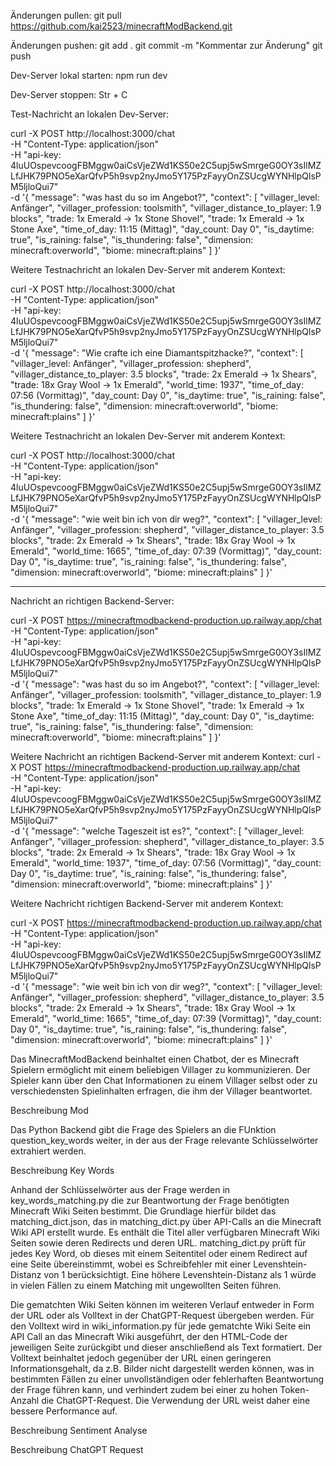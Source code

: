 Änderungen pullen:
git pull https://github.com/kai2523/minecraftModBackend.git

Änderungen pushen:
git add . 
git commit -m "Kommentar zur Änderung"
git push

Dev-Server lokal starten:
npm run dev

Dev-Server stoppen:
Str + C

Test-Nachricht an lokalen Dev-Server:

curl -X POST http://localhost:3000/chat \
  -H "Content-Type: application/json" \
  -H "api-key: 4luUOspevcoogFBMggw0aiCsVjeZWd1KS50e2C5upj5wSmrgeG0OY3sIlMZLfJHK79PNO5eXarQfvP5h9svp2nyJmo5Y175PzFayyOnZSUcgWYNHlpQlsPM5ljloQui7" \
  -d '{ 
        "message": "was hast du so im Angebot?", 
        "context": [
          "villager_level: Anfänger",
          "villager_profession: toolsmith",
          "villager_distance_to_player: 1.9 blocks",
          "trade: 1x Emerald → 1x Stone Shovel",
          "trade: 1x Emerald → 1x Stone Axe",
          "time_of_day: 11:15 (Mittag)",
          "day_count: Day 0",
          "is_daytime: true",
          "is_raining: false",
          "is_thundering: false",
          "dimension: minecraft:overworld",
          "biome: minecraft:plains"
        ]
     }'



Weitere Testnachricht an lokalen Dev-Server mit anderem Kontext:

curl -X POST http://localhost:3000/chat \
  -H "Content-Type: application/json" \
  -H "api-key: 4luUOspevcoogFBMggw0aiCsVjeZWd1KS50e2C5upj5wSmrgeG0OY3sIlMZLfJHK79PNO5eXarQfvP5h9svp2nyJmo5Y175PzFayyOnZSUcgWYNHlpQlsPM5ljloQui7" \
  -d '{
    "message": "Wie crafte ich eine Diamantspitzhacke?",
    "context": [
      "villager_level: Anfänger",
      "villager_profession: shepherd",
      "villager_distance_to_player: 3.5 blocks",
      "trade: 2x Emerald → 1x Shears",
      "trade: 18x Gray Wool → 1x Emerald",
      "world_time: 1937",
      "time_of_day: 07:56 (Vormittag)",
      "day_count: Day 0",
      "is_daytime: true",
      "is_raining: false",
      "is_thundering: false",
      "dimension: minecraft:overworld",
      "biome: minecraft:plains"
    ]
  }'


Weitere Testnachricht an lokalen Dev-Server mit anderem Kontext:

curl -X POST http://localhost:3000/chat \
  -H "Content-Type: application/json" \
  -H "api-key: 4luUOspevcoogFBMggw0aiCsVjeZWd1KS50e2C5upj5wSmrgeG0OY3sIlMZLfJHK79PNO5eXarQfvP5h9svp2nyJmo5Y175PzFayyOnZSUcgWYNHlpQlsPM5ljloQui7" \
  -d '{
    "message": "wie weit bin ich von dir weg?",
    "context": [
      "villager_level: Anfänger",
      "villager_profession: shepherd",
      "villager_distance_to_player: 3.5 blocks",
      "trade: 2x Emerald → 1x Shears",
      "trade: 18x Gray Wool → 1x Emerald",
      "world_time: 1665",
      "time_of_day: 07:39 (Vormittag)",
      "day_count: Day 0",
      "is_daytime: true",
      "is_raining: false",
      "is_thundering: false",
      "dimension: minecraft:overworld",
      "biome: minecraft:plains"
    ]
  }'


----------------------------------------------------------------

Nachricht an richtigen Backend-Server:

curl -X POST https://minecraftmodbackend-production.up.railway.app/chat \
  -H "Content-Type: application/json" \
  -H "api-key: 4luUOspevcoogFBMggw0aiCsVjeZWd1KS50e2C5upj5wSmrgeG0OY3sIlMZLfJHK79PNO5eXarQfvP5h9svp2nyJmo5Y175PzFayyOnZSUcgWYNHlpQlsPM5ljloQui7" \
  -d '{
    "message": "was hast du so im Angebot?",
    "context": [
      "villager_level: Anfänger",
      "villager_profession: toolsmith",
      "villager_distance_to_player: 1.9 blocks",
      "trade: 1x Emerald → 1x Stone Shovel",
      "trade: 1x Emerald → 1x Stone Axe",
      "time_of_day: 11:15 (Mittag)",
      "day_count: Day 0",
      "is_daytime: true",
      "is_raining: false",
      "is_thundering: false",
      "dimension: minecraft:overworld",
      "biome: minecraft:plains"
    ]
  }'


Weitere Nachricht an richtigen Backend-Server mit anderem Kontext:
curl -X POST https://minecraftmodbackend-production.up.railway.app/chat \
  -H "Content-Type: application/json" \
  -H "api-key: 4luUOspevcoogFBMggw0aiCsVjeZWd1KS50e2C5upj5wSmrgeG0OY3sIlMZLfJHK79PNO5eXarQfvP5h9svp2nyJmo5Y175PzFayyOnZSUcgWYNHlpQlsPM5ljloQui7" \
  -d '{
    "message": "welche Tageszeit ist es?",
    "context": [
      "villager_level: Anfänger",
      "villager_profession: shepherd",
      "villager_distance_to_player: 3.5 blocks",
      "trade: 2x Emerald → 1x Shears",
      "trade: 18x Gray Wool → 1x Emerald",
      "world_time: 1937",
      "time_of_day: 07:56 (Vormittag)",
      "day_count: Day 0",
      "is_daytime: true",
      "is_raining: false",
      "is_thundering: false",
      "dimension: minecraft:overworld",
      "biome: minecraft:plains"
    ]
  }'



Weitere Nachricht richtigen Backend-Server mit anderem Kontext:

curl -X POST https://minecraftmodbackend-production.up.railway.app/chat \
  -H "Content-Type: application/json" \
  -H "api-key: 4luUOspevcoogFBMggw0aiCsVjeZWd1KS50e2C5upj5wSmrgeG0OY3sIlMZLfJHK79PNO5eXarQfvP5h9svp2nyJmo5Y175PzFayyOnZSUcgWYNHlpQlsPM5ljloQui7" \
  -d '{
    "message": "wie weit bin ich von dir weg?",
    "context": [
      "villager_level: Anfänger",
      "villager_profession: shepherd",
      "villager_distance_to_player: 3.5 blocks",
      "trade: 2x Emerald → 1x Shears",
      "trade: 18x Gray Wool → 1x Emerald",
      "world_time: 1665",
      "time_of_day: 07:39 (Vormittag)",
      "day_count: Day 0",
      "is_daytime: true",
      "is_raining: false",
      "is_thundering: false",
      "dimension: minecraft:overworld",
      "biome: minecraft:plains"
    ]
  }'

Das MinecraftModBackend beinhaltet einen Chatbot, der es Minecraft Spielern ermöglicht mit
einem beliebigen Villager zu kommunizieren. Der Spieler kann über den Chat Informationen
zu einem Villager selbst oder zu verschiedensten Spielinhalten erfragen, die ihm der
Villager beantwortet.

Beschreibung Mod

Das Python Backend gibt die Frage des Spielers an die FUnktion question_key_words weiter,
in der aus der Frage relevante Schlüsselwörter extrahiert werden.

Beschreibung Key Words

Anhand der Schlüsselwörter aus der Frage werden in key_words_matching.py die zur Beantwortung
der Frage benötigten Minecraft Wiki Seiten bestimmt. Die Grundlage hierfür bildet das
matching_dict.json, das in matching_dict.py über API-Calls an die Minecraft Wiki API erstellt
wurde. Es enthält die Titel aller verfügbaren Minecraft Wiki Seiten sowie deren Redirects und
deren URL. matching_dict.py prüft für jedes Key Word, ob dieses mit einem Seitentitel oder einem
Redirect auf eine Seite übereinstimmt, wobei es Schreibfehler mit einer Levenshtein-Distanz von 1
berücksichtigt. Eine höhere Levenshtein-Distanz als 1 würde in vielen Fällen zu einem Matching
mit ungewollten Seiten führen.

Die gematchten Wiki Seiten können im weiteren Verlauf entweder in Form der URL oder als Volltext
in der ChatGPT-Request übergeben werden. Für den Volltext wird in wiki_information.py für jede
gematchte Wiki Seite ein API Call an das Minecraft Wiki ausgeführt, der den HTML-Code der jeweiligen
Seite zurückgibt und dieser anschließend als Text formatiert. Der Volltext beinhaltet jedoch
gegenüber der URL einen geringeren Informationsgehalt, da z.B. Bilder nicht dargestellt werden
können, was in bestimmten Fällen zu einer unvollständigen oder fehlerhaften Beantwortung der Frage
führen kann, und verhindert zudem bei einer zu hohen Token-Anzahl die ChatGPT-Request. Die
Verwendung der URL weist daher eine bessere Performance auf.

Beschreibung Sentiment Analyse

Beschreibung ChatGPT Request